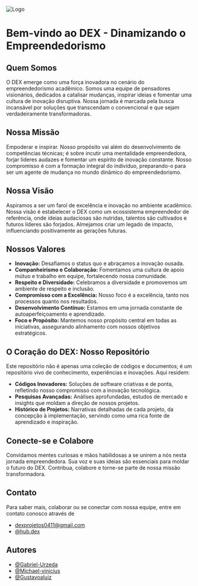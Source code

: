 
![Logo](hhttps://uploaddeimagens.com.br/imagens/9DhI2NI)

# Bem-vindo ao DEX - Dinamizando o Empreendedorismo

## Quem Somos

O DEX emerge como uma força inovadora no cenário do empreendedorismo acadêmico. Somos uma equipe de pensadores visionários, dedicados a catalisar mudanças, inspirar ideias e fomentar uma cultura de inovação disruptiva. Nossa jornada é marcada pela busca incansável por soluções que transcendam o convencional e que sejam verdadeiramente transformadoras.

## Nossa Missão

Empoderar e inspirar. Nosso propósito vai além do desenvolvimento de competências técnicas; é sobre incutir uma mentalidade empreendedora, forjar líderes audazes e fomentar um espírito de inovação constante. Nosso compromisso é com a formação integral do indivíduo, preparando-o para ser um agente de mudança no mundo dinâmico do empreendedorismo.

## Nossa Visão

Aspiramos a ser um farol de excelência e inovação no ambiente acadêmico. Nossa visão é estabelecer o DEX como um ecossistema empreendedor de referência, onde ideias audaciosas são nutridas, talentos são cultivados e futuros líderes são forjados. Almejamos criar um legado de impacto, influenciando positivamente as gerações futuras.

## Nossos Valores

- **Inovação:** Desafiamos o status quo e abraçamos a inovação ousada.
- **Companheirismo e Colaboração:** Fomentamos uma cultura de apoio mútuo e trabalho em equipe, fortalecendo nossa comunidade.
- **Respeito e Diversidade:** Celebramos a diversidade e promovemos um ambiente de respeito e inclusão.
- **Compromisso com a Excelência:** Nosso foco é a excelência, tanto nos processos quanto nos resultados.
- **Desenvolvimento Contínuo:** Estamos em uma jornada constante de autoaperfeiçoamento e aprendizado.
- **Foco e Propósito:** Mantemos nosso propósito central em todas as iniciativas, assegurando alinhamento com nossos objetivos estratégicos.

## O Coração do DEX: Nosso Repositório

Este repositório não é apenas uma coleção de códigos e documentos; é um repositório vivo de conhecimento, experiências e inovações. Aqui residem:

- **Códigos Inovadores:** Soluções de software criativas e de ponta, refletindo nosso compromisso com a inovação tecnológica.
- **Pesquisas Avançadas:** Análises aprofundadas, estudos de mercado e insights que moldam a direção de nossos projetos.
- **Histórico de Projetos:** Narrativas detalhadas de cada projeto, da concepção à implementação, servindo como uma rica fonte de aprendizado e inspiração.

## Conecte-se e Colabore

Convidamos mentes curiosas e mãos habilidosas a se unirem a nós nesta jornada empreendedora. Sua voz e suas ideias são essenciais para moldar o futuro do DEX. Contribua, colabore e torne-se parte de nossa missão transformadora.

## Contato

Para saber mais, colaborar ou se conectar com nossa equipe, entre em contato conosco através de 
- [dexprojetos0411@gmail.com](dexprojetos0411@gmail.com)
- [@hub.dex](https://instagram.com/hub.dex?igshid=NzZlODBkYWE4Ng==)

## Autores

- [@Gabriel-Urzeda](https://www.github.com/Gabriel-Urzeda)
- [@Michael-vinicius](https://www.github.com/Michael-vinicius)
- [@Gustavoaluiz](https://www.github.com/Gustavoaluiz)
